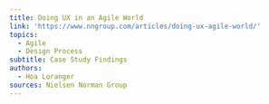 ```yaml
---
title: Doing UX in an Agile World
link: 'https://www.nngroup.com/articles/doing-ux-agile-world/'
topics:
  - Agile
  - Design Process
subtitle: Case Study Findings
authors:
  - Hoa Loranger
sources: Nielsen Norman Group
---
```


